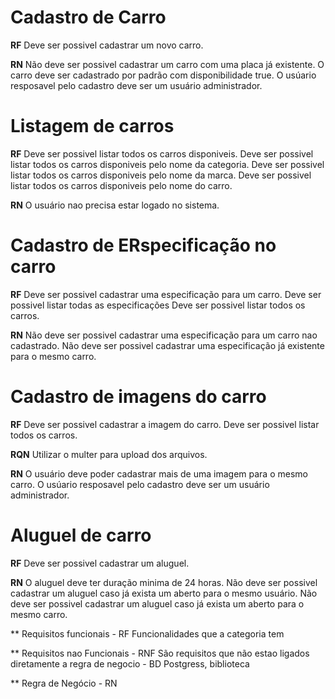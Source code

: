 # Cadastro de Carro

**RF**
Deve ser possivel cadastrar um novo carro.

**RN**
Não deve ser possivel cadastrar um carro com uma placa já existente.
O carro deve ser cadastrado por padrão com disponibilidade true.
O usúario resposavel pelo cadastro deve ser um usuário administrador.

# Listagem de carros

**RF**
Deve ser possivel listar todos os carros disponiveis.
Deve ser possivel listar todos os carros disponiveis pelo nome da categoria.
Deve ser possivel listar todos os carros disponiveis pelo nome da marca.
Deve ser possivel listar todos os carros disponiveis pelo nome do carro.


**RN**
O usuário nao precisa estar logado no sistema.

# Cadastro de ERspecificação no carro

**RF**
Deve ser possivel cadastrar uma especificação para um carro.
Deve ser possivel listar todas as especificações
Deve ser possivel listar todos os carros.

**RN**
Não deve ser possivel cadastrar uma especificação para um carro nao cadastrado.
Não deve ser possivel cadastrar uma especificação já existente para o mesmo carro.

# Cadastro de imagens do carro

**RF**
Deve ser possivel cadastrar a imagem do carro.
Deve ser possivel listar todos os carros.

**RQN**
Utilizar o multer para upload dos arquivos.

**RN**
O usuário deve poder cadastrar mais de uma imagem para o mesmo carro.
O usúario resposavel pelo cadastro deve ser um usuário administrador.

# Aluguel de carro

**RF**
Deve ser possivel cadastrar um aluguel.

**RN**
O aluguel deve ter duração minima de 24 horas.
Não deve ser possivel cadastrar um aluguel caso já exista um aberto para o mesmo usuário.
Não deve ser possivel cadastrar um aluguel caso já exista um aberto para o mesmo carro.






** Requisitos funcionais - RF
Funcionalidades que a categoria tem

** Requisitos nao Funcionais - RNF
São requisitos que não estao ligados diretamente a regra de negocio - BD Postgress, biblioteca

** Regra de Negócio - RN

